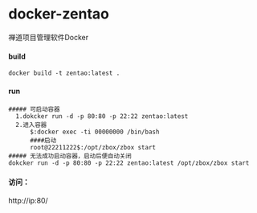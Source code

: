 # docker-zentao
禅道项目管理软件Docker

#### build
    docker build -t zentao:latest .

#### run
    ##### 可启动容器
      1.dokcker run -d -p 80:80 -p 22:22 zentao:latest
      2.进入容器
          $:docker exec -ti 00000000 /bin/bash
          ####启动
          root@22211222$:/opt/zbox/zbox start
    ##### 无法成功启动容器，启动后便自动关闭
    dokcker run -d -p 80:80 -p 22:22 zentao:latest /opt/zbox/zbox start
#### 访问：
  http://ip:80/
